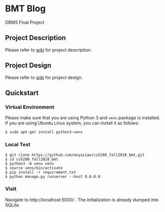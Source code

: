 # BMT Blog
DBMS Final Project

## Project Description
Please refer to [wiki][description] for project description.

## Project Design
Please refer to [wiki][design] for project design.

## Quickstart
### Virtual Environment
Please make sure that you are using Python 3 and `venv` package is installed. 
If you are using Ubuntu Linux system, you can install it as follows:
```
$ sudo apt-get install python3-venv
```
### Local Test
```
$ git clone https://github.com/mxyaiiao/cs5200_fall2018_bmt.git
$ cd cs5200_fall2018_bmt
$ python3 -m venv venv
$ source venv/bin/activate
$ pip install -r requirement.txt
$ python manage.py runserver --host 0.0.0.0
```
### Visit
Navigate to http://localhost:5000/ . The initialization is already dumped into SQLite.



[description]: https://github.com/mxyaiiao/cs5200_fall2018_bmt/wiki/Project
[design]: https://github.com/mxyaiiao/cs5200_fall2018_bmt/wiki/Design
